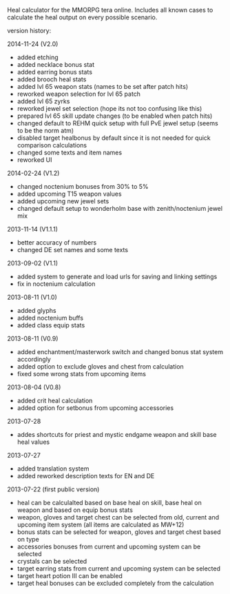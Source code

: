 Heal calculator for the MMORPG tera online.
Includes all known cases to calculate the heal output on every possible scenario.


version history:

2014-11-24 (V2.0)
- added etching
- added necklace bonus stat
- added earring bonus stats
- added brooch heal stats
- added lvl 65 weapon stats (names to be set after patch hits)
- reworked weapon selection for lvl 65 patch
- added lvl 65 zyrks
- reworked jewel set selection (hope its not too confusing like this)
- prepared lvl 65 skill update changes (to be enabled when patch hits)
- changed default to REHM quick setup with full PvE jewel setup (seems to be the norm atm)
- disabled target healbonus by default since it is not needed for quick comparison calculations
- changed some texts and item names
- reworked UI

2014-02-24 (V1.2)
- changed noctenium bonuses from 30% to 5%
- added upcoming T15 weapon values
- added upcoming new jewel sets
- changed default setup to wonderholm base with zenith/noctenium jewel mix

2013-11-14 (V1.1.1)
- better accuracy of numbers
- changed DE set names and some texts

2013-09-02 (V1.1)
- added system to generate and load urls for saving and linking settings
- fix in noctenium calculation

2013-08-11 (V1.0)
- added glyphs
- added noctenium buffs
- added class equip stats

2013-08-11 (V0.9)
- added enchantment/masterwork switch and changed bonus stat system accordingly
- added option to exclude gloves and chest from calculation
- fixed some wrong stats from upcoming items

2013-08-04 (V0.8)
- added crit heal calculation
- added option for setbonus from upcoming accessories

2013-07-28
- addes shortcuts for priest and mystic endgame weapon and skill base heal values

2013-07-27
- added translation system
- added reworked description texts for EN and DE

2013-07-22 (first public version)
- heal can be calculalted based on base heal on skill, base heal on weapon and based on equip bonus stats
- weapon, gloves and target chest can be selected from old, current and upcoming item system (all items are calculated as MW+12)
- bonus stats can be selected for weapon, gloves and target chest based on type
- accessories bonuses from current and upcoming system can be selected
- crystals can be selected
- target earring stats from current and upcoming system can be selected
- target heart potion III can be enabled
- target heal bonuses can be excluded completely from the calculation
